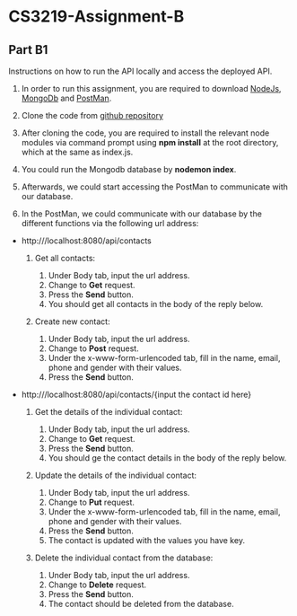 # CS3219-Assignment-B

## Part B1

Instructions on how to run the API locally and access the deployed API.

1) In order to run this assignment, you are required to download [NodeJs](https://nodejs.org/en/download/), [MongoDb](https://www.mongodb.com/try/download/community) and [PostMan](https://www.postman.com/).

2) Clone the code from [github repository](https://github.com/Exeexe93/CS3219-Assignment-B.git)

3) After cloning the code, you are required to install the relevant node modules via command prompt using **npm install** at the root directory, which at the same as index.js.

4) You could run the Mongodb database by **nodemon index**.

5) Afterwards, we could start accessing the PostMan to communicate with our database.

6) In the PostMan, we could communicate with our database by the different functions via the following url address:

* http:///localhost:8080/api/contacts

    1. Get all contacts:
        1. Under Body tab, input the url address.
        1. Change to **Get** request.
        1. Press the **Send** button.
        1. You should get all contacts in the body of the reply below.

    1. Create new contact:
        1. Under Body tab, input the url address.
        1. Change to **Post** request.
        1. Under the x-www-form-urlencoded tab, fill in the name, email, phone and gender with their values.
        1. Press the **Send** button.

* http:///localhost:8080/api/contacts/{input the contact id here}

    1. Get the details of the individual contact:
        1. Under Body tab, input the url address.
        1. Change to **Get** request.
        1. Press the **Send** button.
        1. You should ge the contact details in the body of the reply below.

    1. Update the details of the individual contact:
        1. Under Body tab, input the url address.
        1. Change to **Put** request.
        1. Under the x-www-form-urlencoded tab, fill in the name, email, phone and gender with their values.
        1. Press the **Send** button.
        1. The contact is updated with the values you have key.

    1. Delete the individual contact from the database:
        1. Under Body tab, input the url address.
        1. Change to **Delete** request.
        1. Press the **Send** button.
        1. The contact should be deleted from the database.
